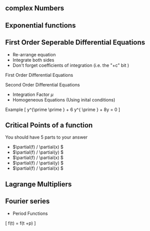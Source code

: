 

## complex Numbers

## Exponential functions

## First Order Seperable Differential Equations

 * Re-arrange equation 
 * Integrate both sides
 * Don't forget coefficients of integration (i.e. the "+c" bit )



First Order Differential Equations


Second Order Differential Equations


 * Integration Factor $\mu$
 * Homogeneous Equations (Using inital conditions)

Example 
\[ y^{\prime \prime } + 6 y^{ \prime }  + 8y = 0 \]


## Critical Points of a function

You should have 5 parts to your answer

- $\partial(f) / \partial(x) $
- $\partial(f) / \partial(y) $
- $\partial(f) / \partial(x) $
- $\partial(f) / \partial(y) $
- $\partial(f) / \partial(x) $

## Lagrange Multipliers

## Fourier series

 * Period Functions

\[ f(t) = f(t +p) \]
